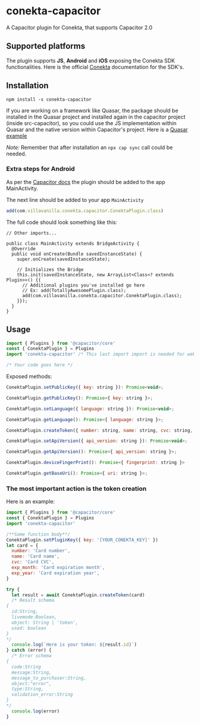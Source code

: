 # conekta-capacitor

A Capacitor plugin for Conekta, that supports Capacitor 2.0

## Supported platforms

The plugin supports **JS**, **Android** and **iOS** exposing the Conekta SDK functionalities. Here is the official [Conekta](https://developers.conekta.com/libraries) documentation for the SDK's.

## Installation

```
npm install -s conekta-capacitor
```

If you are working on a framework like Quasar, the package should be installed in the Quasar project and installed again in the capacitor project (inside src-capacitor), so you could use the JS implementation within Quasar and the native version within Capacitor's project. Here is a [Quasar example](https://github.com/RobertoLangarica/conekta-capacitor/tree/master/examples/Quasar/quasar-capacitor2)

_Note:_ Remember that after installation an `npx cap sync` call could be needed.

### Extra steps for Android

As per the [Capacitor docs](https://capacitorjs.com/docs/plugins/android#export-to-capacitor) the plugin should be added to the app MainActivity.

The next line should be added to your app `MainActivity`

```javascript
add(com.villavanilla.conekta.capacitor.ConektaPlugin.class)
```

The full code should look something like this:

```
// Other imports...

public class MainActivity extends BridgeActivity {
  @Override
  public void onCreate(Bundle savedInstanceState) {
    super.onCreate(savedInstanceState);

    // Initializes the Bridge
    this.init(savedInstanceState, new ArrayList<Class<? extends Plugin>>() {{
      // Additional plugins you've installed go here
      // Ex: add(TotallyAwesomePlugin.class);
      add(com.villavanilla.conekta.capacitor.ConektaPlugin.class);
    }});
  }
}
```

## Usage

```javascript
import { Plugins } from '@capacitor/core'
const { ConektaPlugin } = Plugins
import 'conekta-capacitor' /* This last import import is needed for web support */

/* Your code goes here */
```

Exposed methods:

```javascript
ConektaPlugin.setPublicKey({ key: string }): Promise<void>;

ConektaPlugin.getPublicKey(): Promise<{ key: string }>;

ConektaPlugin.setLanguage({ language: string }): Promise<void>;

ConektaPlugin.getLanguage(): Promise<{ language: string }>;

ConektaPlugin.createToken({ number: string, name: string, cvc: string, exp_month: string, exp_year: string }): Promise<any>;

ConektaPlugin.setApiVersion({ api_version: string }): Promise<void>;

ConektaPlugin.getApiVersion(): Promise<{ api_version: string }>;

ConektaPlugin.deviceFingerPrint(): Promise<{ fingerprint: string }>

ConektaPlugin.getBaseUri(): Promise<{ uri: string }>;
```

### The most important action is the token creation

Here is an example:

```javascript
import { Plugins } from '@capacitor/core'
const { ConektaPlugin } = Plugins
import 'conekta-capacitor'

/**Some function body**/
ConektaPlugin.setPluginKey({ key: '[YOUR_CONEKTA_KEY]' })
let card = {
  number: 'Card number',
  name: 'Card name',
  cvc: 'Card CVC',
  exp_month: 'Card expiration month',
  exp_year: 'Card expiration year',
}

try {
  let result = await ConektaPlugin.createToken(card)
  /* Result schema
{
  id:String,
  livemode:Boolean,
  object: String | 'token',
  used: boolean
}
*/
  console.log(`Here is your token: ${result.id}`)
} catch (error) {
  /* Error schema
{
  code:String
  message:String,
  message_to_purchaser:String,
  object:"error",
  type:String,
  validation_error:String
}
*/
  console.log(error)
}
```
